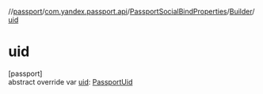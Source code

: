 //[passport](../../../../index.md)/[com.yandex.passport.api](../../index.md)/[PassportSocialBindProperties](../index.md)/[Builder](index.md)/[uid](uid.md)

# uid

[passport]\
abstract override var [uid](uid.md): [PassportUid](../../-passport-uid/index.md)
